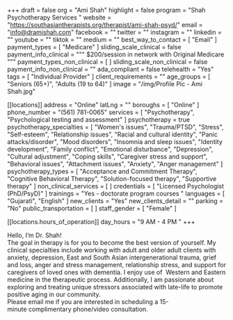 +++
draft = false
org = "Ami Shah"
highlight = false
program = "Shah Psychotherapy Services "
website = "https://southasiantherapists.org/therapist/ami-shah-psyd/"
email = "info@dramishah.com"
facebook = ""
twitter = ""
instagram = ""
linkedin = ""
youtube = ""
tiktok = ""
medium = ""
best_way_to_contact = [ "Email" ]
payment_types = [ "Medicare" ]
sliding_scale_clinical = false
payment_info_clinical = """
$200/session 
in network with Original Medicare """
payment_types_non_clinical = [ ]
sliding_scale_non_clinical = false
payment_info_non_clinical = ""
ada_compliant = false
telehealth = "Yes"
tags = [ "Individual Provider" ]
client_requirements = ""
age_groups = [ "Seniors (65+)", "Adults (19 to 64)" ]
image = "/img/Profile Pic - Ami Shah.jpg"

[[locations]]
address = "Online"
latLng = ""
boroughs = [ "Online" ]
phone_number = "‪(561) 781-0065"
services = [ "Psychotherapy", "Psychological testing and assessment" ]
psychotherapy = true
psychotherapy_specialties = [
  "Women's issues",
  "Trauma/PTSD",
  "Stress",
  "Self-esteem",
  "Relationship issues",
  "Racial and cultural identity",
  "Panic attacks/disorder",
  "Mood disorders",
  "Insomnia and sleep issues",
  "Identity development",
  "Family conflict",
  "Emotional disturbance",
  "Depression",
  "Cultural adjustment",
  "Coping skills",
  "Caregiver stress and support",
  "Behavioral issues",
  "Attachment issues",
  "Anxiety",
  "Anger management"
]
psychotherapy_types = [
  "Acceptance and Commitment Therapy",
  "Cognitive Behavioral Therapy",
  "Solution-focused therapy",
  "Supportive therapy"
]
non_clinical_services = [ ]
credentials = [ "Licensed Psychologist (PhD/PsyD)" ]
trainings = "Yes - doctorate program courses "
languages = [ "Gujarati", "English" ]
new_clients = "Yes"
new_clients_detail = ""
parking = "No"
public_transportation = [ ]
staff_gender = [ "Female" ]

  [[locations.hours_of_operation]]
  day_hours = "9 AM - 4 PM "
+++

Hello, I’m Dr. Shah! <br>
The goal in therapy is for you to become the best version of yourself. My clinical specialties include working with adult and older adult clients with anxiety, depression, East and South Asian intergenerational trauma, grief and loss, anger and stress management, relationship stress, and support for caregivers of loved ones with dementia. I enjoy use of  Western and Eastern medicine in the therapeutic process. Additionally, I am passionate about exploring and treating unique stressors associated with late-life to promote positive aging in our community.   <br>
Please email me if you are interested in scheduling a 15-minute complimentary phone/video consultation.
